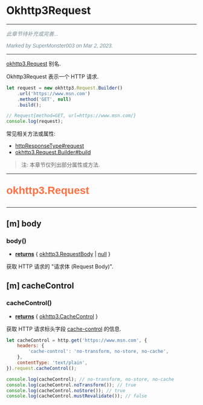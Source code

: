 # Okhttp3Request

---

<p style="font: italic 1em sans-serif; color: #78909C">此章节待补充或完善...</p>
<p style="font: italic 1em sans-serif; color: #78909C">Marked by SuperMonster003 on Mar 2, 2023.</p>

---

[okhttp3.Request](https://square.github.io/okhttp/3.x/okhttp/okhttp3/Request.html) 别名.

Okhttp3Request 表示一个 HTTP 请求.

```js
let request = new okhttp3.Request.Builder()
    .url('https://www.msn.com')
    .method('GET', null)
    .build();

// Request{method=GET, url=https://www.msn.com/}
console.log(request);
```

常见相关方法或属性:

- [httpResponseType#request](httpResponseType#p-request)
- [okhttp3.Request.Builder#build](https://square.github.io/okhttp/3.x/okhttp/okhttp3/Request.Builder.html#build--)

> 注: 本章节仅列出部分属性或方法.

---

<p style="font: bold 2em sans-serif; color: #FF7043">okhttp3.Request</p>

---

## [m] body

### body()

- <ins>**returns**</ins> { [okhttp3.RequestBody](https://square.github.io/okhttp/3.x/okhttp/okhttp3/RequestBody.html) | [null](dataTypes#null) }

获取 HTTP 请求的 "请求体 (Request Body)".

## [m] cacheControl

### cacheControl()

- <ins>**returns**</ins> { [okhttp3.CacheControl](https://square.github.io/okhttp/3.x/okhttp/okhttp3/CacheControl.html) }

获取 HTTP 请求标头字段 [cache-control](httpRequestHeadersType#p-cache-control) 的信息.

```js
let cacheControl = http.get('https://www.msn.com', {
    headers: {
        'cache-control': 'no-transform, no-store, no-cache',
    },
    contentType: 'text/plain',
}).request.cacheControl();

console.log(cacheControl); // no-transform, no-store, no-cache
console.log(cacheControl.noTransform()); // true
console.log(cacheControl.noStore()); // true
console.log(cacheControl.mustRevalidate()); // false
```